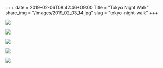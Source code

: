+++
date  = 2019-02-06T08:42:46+09:00
Title = "Tokyo Night Walk"
share_img = "/images/2019_02_03_14.jpg"
slug = "tokyo-night-walk"
+++

![](/images/2019_02_03_13.jpg)

![](/images/2019_02_03_14.jpg)

![](/images/2019_02_03_13.jpg)

![](/images/2019_02_03_21.jpg)

![](/images/2019_02_03_23.jpg)